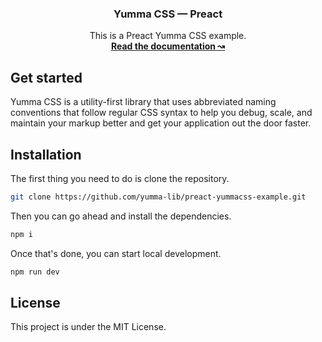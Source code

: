 <h3 align="center">Yumma CSS — Preact</h3>

<p align="center">
  This is a Preact Yumma CSS example.
  <br>
  <a href="https://yummacss.com"><strong>Read the documentation ↝</strong></a>
  

## Get started

Yumma CSS is a utility-first library that uses abbreviated naming conventions that follow regular CSS syntax to help you debug, scale, and maintain your markup better and get your application out the door faster.

## Installation

The first thing you need to do is clone the repository.

```bash
git clone https://github.com/yumma-lib/preact-yummacss-example.git
```

Then you can go ahead and install the dependencies.

```bash
npm i
```

Once that's done, you can start local development.

```bash
npm run dev
```

## License

This project is under the MIT License.
